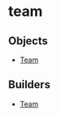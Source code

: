# team

## Objects

 * <span class="badge object-type-class"></span> [Team](./object-Team.md)
## Builders

 * <span class="badge builder"></span> [Team](./builder-Team.md)
